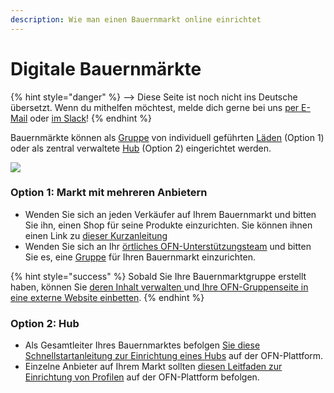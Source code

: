 ```yaml
---
description: Wie man einen Bauernmarkt online einrichtet
---
```


# Digitale Bauernmärkte

{% hint style="danger" %}
<img src="https://firebasestorage.googleapis.com/v0/b/gitbook-28427.appspot.com/o/assets%2F-L9rgk4wEweX_zxXIzmW%2F-LpeYcYHvFT89zDzVlG4%2F-LpeZq2i0oaAbNYfYfu5%2FCapture%20du%202019-09-26%2000-38-19.png?alt=media&#x26;token=aef3eea2-4d60-4d24-99ec-6edbda36b45c" alt="" data-size="line">-->​<img src="https://firebasestorage.googleapis.com/v0/b/gitbook-28427.appspot.com/o/assets%2F-L9rgk4wEweX_zxXIzmW%2F-MdHZQzZkj-9uNA4c3qD%2F-MdIF6yxdsNWC5BK3awW%2FFlagge%20Deutschland.jpg?alt=media&#x26;token=9bbe895b-2aa1-40da-8221-01fb74558b92" alt="" data-size="line"> Diese Seite ist noch nicht ins Deutsche übersetzt. Wenn du mithelfen möchtest, melde dich gerne bei uns [per E-Mail](mailto:konrad@openfoodnetwork.de) oder [im Slack](https://join.slack.com/t/openfoodnetwork/shared\_invite/zt-9sjkjdlu-r02kUMP1zbrTgUhZhYPF\~A)!
{% endhint %}

Bauernmärkte können als [Gruppe](../basic-features/groups/) von individuell geführten [Läden](../your-quick-start-on-ofn-given-who-you-are.md#laeden) (Option 1) oder als zentral verwaltete [Hub](../your-quick-start-on-ofn-given-who-you-are.md#hub) (Option 2) eingerichtet werden.

![](../.gitbook/assets/ofncan-digital-farmers-market-options-graphic.png)

### Option 1: Markt mit mehreren Anbietern

* Wenden Sie sich an jeden Verkäufer auf Ihrem Bauernmarkt und bitten Sie ihn, einen Shop für seine Produkte einzurichten. Sie können ihnen einen Link zu [dieser Kurzanleitung](producer-shop-quick-setup-guide.md)&#x20;
* Wenden Sie sich an Ihr [örtliches OFN-Unterstützungsteam](../local-ofn-organizations-and-contacts.md) und bitten Sie es, eine [Gruppe](../basic-features/groups/) für Ihren Bauernmarkt einzurichten.

{% hint style="success" %}
Sobald Sie Ihre Bauernmarktgruppe erstellt haben, können Sie [deren Inhalt verwalten ](../basic-features/groups/group-page.md)und[ Ihre OFN-Gruppenseite in eine externe Website einbetten](../basic-features/groups/embed-a-group-page.md).
{% endhint %}

### Option 2: Hub

* Als Gesamtleiter Ihres Bauernmarktes befolgen [Sie diese Schnellstartanleitung zur Einrichtung eines Hubs](multi-producers-shop-hub-quick-setup-guide.md) auf der OFN-Plattform.
* Einzelne Anbieter auf Ihrem Markt sollten [diesen Leitfaden zur Einrichtung von Profilen](profile-only-quick-setup-guide.md) auf der OFN-Plattform befolgen.

